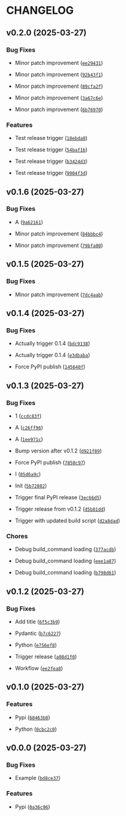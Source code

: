 # CHANGELOG


## v0.2.0 (2025-03-27)

### Bug Fixes

- Minor patch improvement
  ([`ee29431`](https://github.com/SiEPIC/SiEPIC_Bragg_workshop/commit/ee2943160330de7ae8681c53067d0b96b9507857))

- Minor patch improvement
  ([`92b43f1`](https://github.com/SiEPIC/SiEPIC_Bragg_workshop/commit/92b43f10d22e360bb25283f55398a1efd3869891))

- Minor patch improvement
  ([`89cfa2f`](https://github.com/SiEPIC/SiEPIC_Bragg_workshop/commit/89cfa2f09e3f008ea65e677b650e9063e02274d8))

- Minor patch improvement
  ([`3a67c6e`](https://github.com/SiEPIC/SiEPIC_Bragg_workshop/commit/3a67c6e807658885c69054602d7bfb4639f5cd15))

- Minor patch improvement
  ([`6b76970`](https://github.com/SiEPIC/SiEPIC_Bragg_workshop/commit/6b76970999b895358b6ad3d5afe71ab304920b37))

### Features

- Test release trigger
  ([`18ebda8`](https://github.com/SiEPIC/SiEPIC_Bragg_workshop/commit/18ebda8d2cf83c8fedaead699fe24f07e374f87f))

- Test release trigger
  ([`54baf1b`](https://github.com/SiEPIC/SiEPIC_Bragg_workshop/commit/54baf1bf08b2d05c9a55807280f07391cffe5961))

- Test release trigger
  ([`b3424d3`](https://github.com/SiEPIC/SiEPIC_Bragg_workshop/commit/b3424d3401f73ab43c74bc21b9c70aa1936fb7e3))

- Test release trigger
  ([`9904f3d`](https://github.com/SiEPIC/SiEPIC_Bragg_workshop/commit/9904f3d51979b26691b4cc2519912ebf1da31d3c))


## v0.1.6 (2025-03-27)

### Bug Fixes

- A
  ([`9a62161`](https://github.com/SiEPIC/SiEPIC_Bragg_workshop/commit/9a621619092e673ace4fa413416abb5193e88a67))

- Minor patch improvement
  ([`84bbbc4`](https://github.com/SiEPIC/SiEPIC_Bragg_workshop/commit/84bbbc44f7a0a9219a40f5a845c57c4ef041f8f2))

- Minor patch improvement
  ([`79bfa00`](https://github.com/SiEPIC/SiEPIC_Bragg_workshop/commit/79bfa00663d2f008e75539ff747edc60127fc3f6))


## v0.1.5 (2025-03-27)

### Bug Fixes

- Minor patch improvement
  ([`7dc4aab`](https://github.com/SiEPIC/SiEPIC_Bragg_workshop/commit/7dc4aabb38feb57c68818450e4fff13c55ab783c))


## v0.1.4 (2025-03-27)

### Bug Fixes

- Actually trigger 0.1.4
  ([`bdc9138`](https://github.com/SiEPIC/SiEPIC_Bragg_workshop/commit/bdc91389e468bbded66fc689931074a86cc9c28e))

- Actually trigger 0.1.4
  ([`e3dbaba`](https://github.com/SiEPIC/SiEPIC_Bragg_workshop/commit/e3dbabaa25f3b5840b477b69bb3eaa84217de275))

- Force PyPI publish
  ([`145640f`](https://github.com/SiEPIC/SiEPIC_Bragg_workshop/commit/145640ffa1bd28ebba33a1ffeb2eafe196e81ded))


## v0.1.3 (2025-03-27)

### Bug Fixes

- 1
  ([`ccdc83f`](https://github.com/SiEPIC/SiEPIC_Bragg_workshop/commit/ccdc83f744eda5ab226fbe45995d2abf5e09936a))

- A
  ([`c26ff96`](https://github.com/SiEPIC/SiEPIC_Bragg_workshop/commit/c26ff96deebd4a28b6dacd6a41e869bda9358f45))

- A
  ([`1ee971c`](https://github.com/SiEPIC/SiEPIC_Bragg_workshop/commit/1ee971c2197d66cd4cb999501e104345a77340ca))

- Bump version after v0.1.2
  ([`d921f89`](https://github.com/SiEPIC/SiEPIC_Bragg_workshop/commit/d921f89172a56d879fe539d1f7d7c42a6dc6edcf))

- Force PyPI publish
  ([`7850c97`](https://github.com/SiEPIC/SiEPIC_Bragg_workshop/commit/7850c974f81423a4f3e31a1cf012a4b88a5d7af4))

- I
  ([`05d6a9c`](https://github.com/SiEPIC/SiEPIC_Bragg_workshop/commit/05d6a9c33189f34f93593a022812c005f37df776))

- Init
  ([`5b72882`](https://github.com/SiEPIC/SiEPIC_Bragg_workshop/commit/5b72882d0d5dc833a63b2a9d7467419c3b982052))

- Trigger final PyPI release
  ([`3ec66d5`](https://github.com/SiEPIC/SiEPIC_Bragg_workshop/commit/3ec66d5aa0f687af688a24adf38ad0b937298f1b))

- Trigger release from v0.1.2
  ([`d5b81dd`](https://github.com/SiEPIC/SiEPIC_Bragg_workshop/commit/d5b81dd3fba04cf07857097c3b18a350e31b3f7b))

- Trigger with updated build script
  ([`d2a8dad`](https://github.com/SiEPIC/SiEPIC_Bragg_workshop/commit/d2a8dadcacbe294901e8210f977ed9228b3d39af))

### Chores

- Debug build_command loading
  ([`377acdb`](https://github.com/SiEPIC/SiEPIC_Bragg_workshop/commit/377acdba67803b11bba69e1c08d53bc2844cc55a))

- Debug build_command loading
  ([`eee1a87`](https://github.com/SiEPIC/SiEPIC_Bragg_workshop/commit/eee1a874c443dd685f151fd3d603efe1ed4cb2dd))

- Debug build_command loading
  ([`b798d61`](https://github.com/SiEPIC/SiEPIC_Bragg_workshop/commit/b798d61c8ea0e63c352087ff77fdac86e7e2149b))


## v0.1.2 (2025-03-27)

### Bug Fixes

- Add title
  ([`6f5c3b9`](https://github.com/SiEPIC/SiEPIC_Bragg_workshop/commit/6f5c3b9079f748967d1ff73371da775b5ab72045))

- Pydantic
  ([`b7c6227`](https://github.com/SiEPIC/SiEPIC_Bragg_workshop/commit/b7c622774013c0ca1a377a7bbf482558f102b5a8))

- Python
  ([`e756ef8`](https://github.com/SiEPIC/SiEPIC_Bragg_workshop/commit/e756ef84fa7488ea7f4c64f79d5d1ebf5474705f))

- Trigger release
  ([`a08d1f0`](https://github.com/SiEPIC/SiEPIC_Bragg_workshop/commit/a08d1f02735e84f42587320e2b402e64f456a08d))

- Workflow
  ([`ee2fea8`](https://github.com/SiEPIC/SiEPIC_Bragg_workshop/commit/ee2fea8cd2053453ee01145ca8926dab07365174))


## v0.1.0 (2025-03-27)

### Features

- Pypi
  ([`68463b8`](https://github.com/SiEPIC/SiEPIC_Bragg_workshop/commit/68463b8dc6431b2f07a4aab20d1c256255aed85f))

- Python
  ([`0cbc2c0`](https://github.com/SiEPIC/SiEPIC_Bragg_workshop/commit/0cbc2c06b83d56670bb874acca9912ad132b533c))


## v0.0.0 (2025-03-27)

### Bug Fixes

- Example
  ([`bd8ce37`](https://github.com/SiEPIC/SiEPIC_Bragg_workshop/commit/bd8ce37e5e0475f5aae72c18116c5be44a123912))

### Features

- Pypi
  ([`0a36c96`](https://github.com/SiEPIC/SiEPIC_Bragg_workshop/commit/0a36c96fb10b67877026f0a4f6228e2e0fa0387c))
